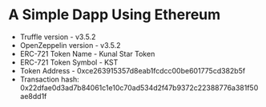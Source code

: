 # A Simple Dapp Using Ethereum

* Truffle version - v3.5.2
* OpenZeppelin version - v3.5.2
* ERC-721 Token Name - Kunal Star Token
* ERC-721 Token Symbol - KST
* Token Address - 0xce263915357d8eab1fcdcc00be601775cd382b5f
* Transaction hash:    0x22dfae0d3ad7b84061c1e10c70ad534d2f47b9372c22388776a381f50ae8dd1f


